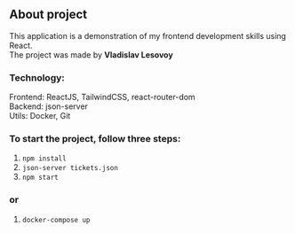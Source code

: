 ## About project

This application is a demonstration of my frontend development skills using React. <br>
The project was made by <b>Vladislav Lesovoy</b>

### Technology: 

Frontend: ReactJS, TailwindCSS, react-router-dom <br>
Backend: json-server <br>
Utils: Docker, Git

### To start the project, follow three steps:

1) `npm install`
2) `json-server tickets.json`
2) `npm start`

### or

1) `docker-compose up`



